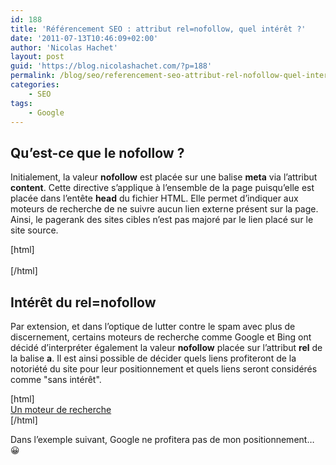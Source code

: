 ```yaml
---
id: 188
title: 'Référencement SEO : attribut rel=nofollow, quel intérêt ?'
date: '2011-07-13T10:46:09+02:00'
author: 'Nicolas Hachet'
layout: post
guid: 'https://blog.nicolashachet.com/?p=188'
permalink: /blog/seo/referencement-seo-attribut-rel-nofollow-quel-interet/
categories:
    - SEO
tags:
    - Google
---
```


## Qu’est-ce que le nofollow ?

Initialement, la valeur **nofollow** est placée sur une balise **meta** via l’attribut **content**. Cette directive s’applique à l’ensemble de la page puisqu’elle est placée dans l’entête **head** du fichier HTML. Elle permet d’indiquer aux moteurs de recherche de ne suivre aucun lien externe présent sur la page. Ainsi, le pagerank des sites cibles n’est pas majoré par le lien placé sur le site source.

[html]  
<meta name="robots" content="nofollow" />  
[/html]

## Intérêt du rel=nofollow

Par extension, et dans l’optique de lutter contre le spam avec plus de discernement, certains moteurs de recherche comme Google et Bing ont décidé d’interpréter également la valeur **nofollow** placée sur l’attribut **rel** de la balise **a**. Il est ainsi possible de décider quels liens profiteront de la notoriété du site pour leur positionnement et quels liens seront considérés comme "sans intérêt".

[html]  
<a href="https://www.google.fr" rel="nofollow">Un moteur de recherche</a>  
[/html]

Dans l’exemple suivant, Google ne profitera pas de mon positionnement… 😀
